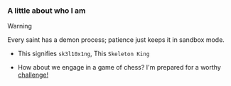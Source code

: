 ### A little about who I am

> [!WARNING]  
> Every saint has a demon process; patience just keeps it in sandbox mode.




-  This signifies `sk3l10x1ng`, This `Skeleton King`
<!--
**sk3l10x1ng/sk3l10x1ng** is a ✨ _special_ ✨ repository because its `README.md` (this file) appears on your GitHub profile.

Here are some ideas to get you started:

-  I’m currently working on ...
- 🌱 I’m currently learning ...
- 👯 I’m looking to collaborate on ...
- 🤔 I’m looking for help with ...
- 💬 Ask me about ...
- 📫 How to reach me: ...
- 😄 Pronouns: ...
- ⚡ Fun fact: ...
-->
- How about we engage in a game of chess? I'm prepared for a worthy [challenge!](https://www.chess.com/member/sk3l10x1ng) 
